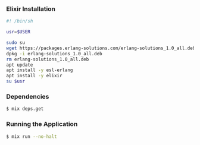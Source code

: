 ### Elixir Installation

```bash
#! /bin/sh

usr=$USER

sudo su
wget https://packages.erlang-solutions.com/erlang-solutions_1.0_all.deb
dpkg -i erlang-solutions_1.0_all.deb
rm erlang-solutions_1.0_all.deb
apt update
apt install -y esl-erlang
apt install -y elixir
su $usr
```


### Dependencies

```bash
$ mix deps.get
```

### Running the Application

```bash
$ mix run --no-halt
```